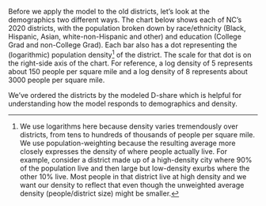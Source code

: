 Before we apply the model to the old districts, let’s look at the demographics two different ways.
The chart below shows each of NC’s 2020 districts, with the population broken down by race/ethnicity
(Black, Hispanic, Asian, white-non-Hispanic and other) and education (College Grad and non-College Grad).
Each bar also has a dot representing the (logarithmic) population density[^popDens] of the district.
The scale for that dot is on the right-side axis of the chart.  For reference, a log density of 5 represents
about 150 people per square mile and a log density of 8 represents about 3000 people per square mile.

We’ve ordered the districts by the modeled D-share which is helpful for understanding how the model responds
to demographics and density.

[^popDens]: We use logarithms here because
density varies tremendously over districts, from tens to hundreds of thousands of people per square mile.
We use population-weighting because the resulting average more closely expresses
the density of where people actually live.  For example, consider a district made up of a high-density
city where 90% of the population live and then large but low-density exurbs where the other 10% live.
Most people in that district live at high density and we want our density to reflect that even though
the unweighted average density (people/district size) might be smaller.
